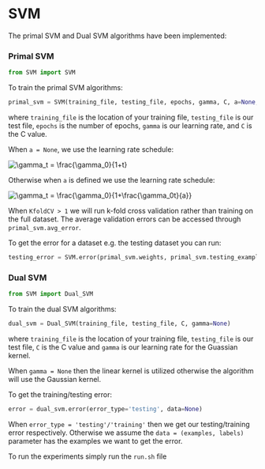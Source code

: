 # SVM

The primal SVM and Dual SVM algorithms have been implemented:

### Primal SVM
```python
from SVM import SVM
```

To train the primal SVM algorithms:
```python
primal_svm = SVM(training_file, testing_file, epochs, gamma, C, a=None, KfoldCV=1)
```

where `training_file` is the location of your training file, `testing_file` is our test file, `epochs` is the number of epochs, `gamma` is our learning rate, and `C` is the C value.

When `a = None`, we use the learning rate schedule:

<img src="https://latex.codecogs.com/gif.latex?\bg_white&space;\gamma_t&space;=&space;\frac{\gamma_0}{1&plus;t}" title="\gamma_t = \frac{\gamma_0}{1+t}" />

Otherwise when `a` is defined we use the learning rate schedule: 

<img src="https://latex.codecogs.com/gif.latex?\bg_white&space;\gamma_t&space;=&space;\frac{\gamma_0}{1&plus;\frac{\gamma_0t}{a}}" title="\gamma_t = \frac{\gamma_0}{1+\frac{\gamma_0t}{a}}" />

When `KfoldCV > 1` we will run k-fold cross validation rather than training on the full dataset.  The average validation errors can be accessed through `primal_svm.avg_error`.

To get the error for a dataset e.g. the testing dataset you can run:
```python
testing_error = SVM.error(primal_svm.weights, primal_svm.testing_examples, primal_svm.testing_labels)
```

### Dual SVM
```python
from SVM import Dual_SVM
```

To train the dual SVM algorithms:
```python
dual_svm = Dual_SVM(training_file, testing_file, C, gamma=None)
```
where `training_file` is the location of your training file, `testing_file` is our test file, `C` is the C value and `gamma` is our learning rate for the Guassian kernel.

When `gamma = None` then the linear kernel is utilized otherwise the algorithm will use the Gaussian kernel.

To get the training/testing error:
```python
error = dual_svm.error(error_type='testing', data=None)
```
When `error_type = 'testing'/'training'` then we get our testing/training error respectively.  Otherwise we assume the `data = (examples, labels)` parameter has the examples we want to get the error. 

To run the experiments simply run the `run.sh` file